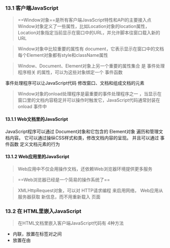 ### 13.1 客户端JavaScript
>==Window对象==是所有客户端JavaScript特性和API的主要接入点     
Window对象定义了一些属性，比如Location对象的location属性，Location对象指定当前显示在窗口中的URL，并允许脚本往窗口载入新的URL

>Window对象中比较重要的属性有 document，它表示显示在窗口中的文档    
每个Element对象都有style和className属性

>Window、Document、Element对象上另一个重要的属性集合 是 事件处理程序相关 的属性，可以为这些对象绑定一个 事件函数

事件处理程序可以让JavaScript代码 修改窗口、文档和组成文档的元素

>Window对象的onload处理程序是最重要的事件处理程序之一  ，当显示在窗口里的文档内容稳定并可以操作时触发它，JavaScript代码通常封装在 onload 事件中

#### 13.1.1 Web文档里的JavaScript
JavaScript程序可以通过 Document对象和它包含的 Element对象 遍历和管理文档内容。 它可以通过操纵CSS样式和类，修改文档内容的呈现。 并且可以通过 事件函数 定义文档元素的行为 

#### 13.1.2 Web应用里的JavaScript
> Web应用中不仅会用操作文档，还依赖Web浏览器环境提供更多服务

> ==Web浏览器已经是一个简易的操作系统了==

> XMLHttpRequest对象，可以对 HTTP请求编程 来启用网络， Web应用从服务器获取 新信息，而不用重新载入 页面

### 13.2 在 HTML里嵌入JavaScript
> 在HTML文档里嵌入客户端JavaScript代码有 4种方法
- 内联，放置在<script>和</script>标签对之间
- 放置在由<script>标签的src属性指定的外部文件中
- 放在HTML事件中，该事件由 onclick或 onmouseover这样的HTML属性值指定
- 放在一个URL里，这个URL使用特殊的 “javaScript:”协议

JavaScript最好通过  <script>标签的src属性指定的外部文件中

#### 13.2.3 脚本类型
>JavaScript是Web的原始脚本语言，默认<script>元素包含和引用javas代码，如果要使用不标准的 脚本语言，必须用 type属性 指定脚本的 MIME类型

    <script type="text/vbscript">
        //这里是 VBScript代码
    </script>
        
#### 13.2.5 URL中的JavaScript
> 在调试JavaScript代码或者 把这样链接硬编码 另存为 在任何页面上运行的书签时 可以这样做

### 13.3 JavaScript程序的执行 
> 如果Web页面包含一个嵌入的窗体（通常使用<iframe>元素），嵌入文档的JavaScript代码和被嵌入文档的JavaScript会有不同的全局对象   

> JavaScript程序执行有两个阶段 ，   
第一阶段：载入文档内容时会执行<script>元素里的代码，按照文档顺序从上往下执行     
第二阶段：这个阶段是异步的，而且由事件驱动

事件驱动阶段里 发生的第一个事件是load事件，指示文档已经完全载入，并可以操作

#### 13.3.1 同步、异步和延迟的脚本

#### 13.3.2 事件驱动的JavaScript
>注册事件最简单的办法是把 JavaScript函数赋值给 目标对象的属性   
    
    window.onload = function(){...};
    document.getElementById("button1").onclick = function(){...};
    
    function handleResponse(){...}
    request.onreadystatechange = handleResponse;
    
>如果需要为一个事件注册多个事件处理函数， 可以使用 addEventListaner() 方法，它允许在对象上注册多个 监听器

    window.addEventListaner("load",function(){...},false);
    IE8以及之前版本使用 attachEvent()
    
#### 13.3.3 客户端JavaScript线程模型
>可以使用 setTimeout()和setInterval()方法在后台运行子任务，同时更新 一个进度指示器向用户显示反馈
#### 13.3.4 ==客户端JavaScript时间线==    p337
1、
2、
3、
4、
5、
6、
7、
8、
### 13.4 兼容性和互用性
#### 13.4.6  IE中的条件注释

    <!--[if IE 6]>
        //
    <![end if]-->
    
### 13.6 安全性  p346
#### 13.6.1 JavaScript不能做什么

#### 13.6.1 同源策略

#### 13.6.4 跨站脚本
>  跨站脚本攻击

> 拒绝服务攻击

### 13.7 客户端框架